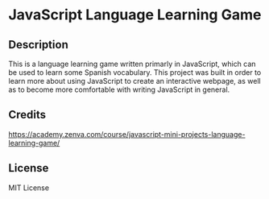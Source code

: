 # JavaScript Language Learning Game
## Description

This is a language learning game written primarly in JavaScript, which can be used to learn some Spanish vocabulary. This project was built in order to learn more about using JavaScript to create an interactive webpage, as well as to become more comfortable with writing JavaScript in general.

## Credits

https://academy.zenva.com/course/javascript-mini-projects-language-learning-game/


## License

MIT License
